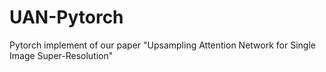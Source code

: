 # UAN-Pytorch
Pytorch implement of our paper "Upsampling Attention Network for Single Image Super-Resolution"

